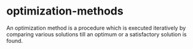 # optimization-methods
An optimization method is a procedure which is executed iteratively by comparing various solutions till an optimum or a satisfactory solution is found.
